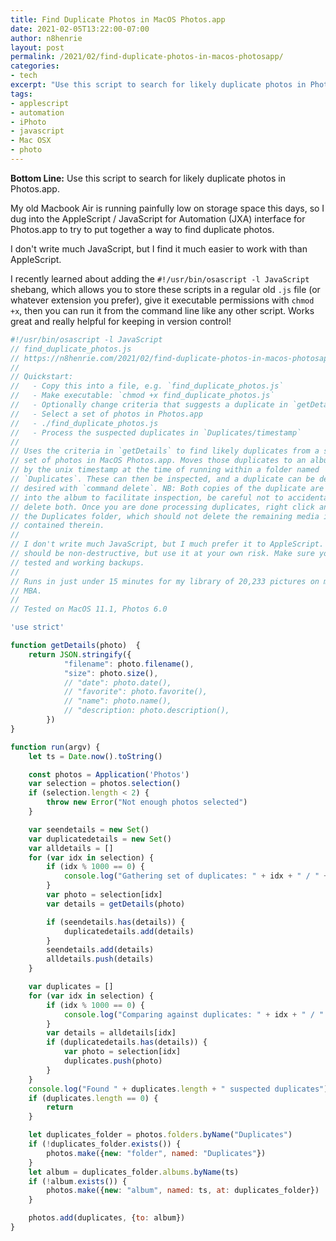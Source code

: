 ```yaml
---
title: Find Duplicate Photos in MacOS Photos.app
date: 2021-02-05T13:22:00-07:00
author: n8henrie
layout: post
permalink: /2021/02/find-duplicate-photos-in-macos-photosapp/
categories:
- tech
excerpt: "Use this script to search for likely duplicate photos in Photos.app."
tags:
- applescript
- automation
- iPhoto
- javascript
- Mac OSX
- photo
---
```

**Bottom Line:** Use this script to search for likely duplicate photos in
Photos.app.
<!--more-->

My old Macbook Air is running painfully low on storage space this days, so I
dug into the AppleScript / JavaScript for Automation (JXA) interface for
Photos.app to try to put together a way to find duplicate photos.

I don't write much JavaScript, but I find it much easier to work with than
AppleScript.

I recently learned about adding the `#!/usr/bin/osascript -l JavaScript`
shebang, which allows you to store these scripts in a regular old `.js` file
(or whatever extension you prefer), give it executable permissions with `chmod
+x`, then you can run it from the command line like any other script. Works
great and really helpful for keeping in version control!

```javascript
#!/usr/bin/osascript -l JavaScript
// find_duplicate_photos.js
// https://n8henrie.com/2021/02/find-duplicate-photos-in-macos-photosapp/
//
// Quickstart:
//   - Copy this into a file, e.g. `find_duplicate_photos.js`
//   - Make executable: `chmod +x find_duplicate_photos.js`
//   - Optionally change criteria that suggests a duplicate in `getDetails`
//   - Select a set of photos in Photos.app
//   - ./find_duplicate_photos.js
//   - Process the suspected duplicates in `Duplicates/timestamp`
//
// Uses the criteria in `getDetails` to find likely duplicates from a selected
// set of photos in MacOS Photos.app. Moves those duplicates to an album named
// by the unix timestamp at the time of running within a folder named
// `Duplicates`. These can then be inspected, and a duplicate can be deleted if
// desired with `command delete`. NB: Both copies of the duplicate are put
// into the album to facilitate inspection, be careful not to accidentally
// delete both. Once you are done processing duplicates, right click and delete
// the Duplicates folder, which should not delete the remaining media items
// contained therein.
//
// I don't write much JavaScript, but I much prefer it to AppleScript. This
// should be non-destructive, but use it at your own risk. Make sure you have
// tested and working backups.
//
// Runs in just under 15 minutes for my library of 20,233 pictures on my 2014
// MBA.
//
// Tested on MacOS 11.1, Photos 6.0

'use strict'

function getDetails(photo)  {
    return JSON.stringify({
            "filename": photo.filename(),
            "size": photo.size(),
            // "date": photo.date(),
            // "favorite": photo.favorite(),
            // "name": photo.name(),
            // "description: photo.description(),
        })
}

function run(argv) {
    let ts = Date.now().toString()

    const photos = Application('Photos')
    var selection = photos.selection()
    if (selection.length < 2) {
        throw new Error("Not enough photos selected")
    }

    var seendetails = new Set()
    var duplicatedetails = new Set()
    var alldetails = []
    for (var idx in selection) {
        if (idx % 1000 == 0) {
            console.log("Gathering set of duplicates: " + idx + " / " + selection.length)
        }
        var photo = selection[idx]
        var details = getDetails(photo)

        if (seendetails.has(details)) {
            duplicatedetails.add(details)
        }
        seendetails.add(details)
        alldetails.push(details)
    }

    var duplicates = []
    for (var idx in selection) {
        if (idx % 1000 == 0) {
            console.log("Comparing against duplicates: " + idx + " / " + selection.length)
        }
        var details = alldetails[idx]
        if (duplicatedetails.has(details)) {
            var photo = selection[idx]
            duplicates.push(photo)
        }
    }
    console.log("Found " + duplicates.length + " suspected duplicates")
    if (duplicates.length == 0) {
        return
    }

    let duplicates_folder = photos.folders.byName("Duplicates")
    if (!duplicates_folder.exists()) {
        photos.make({new: "folder", named: "Duplicates"})
    }
    let album = duplicates_folder.albums.byName(ts)
    if (!album.exists()) {
        photos.make({new: "album", named: ts, at: duplicates_folder})
    }

    photos.add(duplicates, {to: album})
}
```
